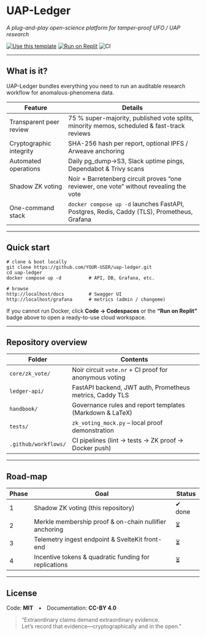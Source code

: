 # UAP-Ledger
*A plug-and-play open-science platform for tamper-proof UFO / UAP research*

[![Use this template](https://img.shields.io/badge/Use_this_template-blue?logo=github)](https://github.com/spwotton/uap-ledger/generate)
[![Run on Replit](https://repl.it/badge/github/spwotton/uap-ledger)](https://replit.com/github/YOUR-USER/uap-ledger)
![CI](https://github.com/YOUR-USER/uap-ledger/actions/workflows/zk-proof-check.yml/badge.svg)

---

## What is it?
UAP-Ledger bundles everything you need to run an auditable research workflow for anomalous-phenomena data.

| Feature | Details |
|---------|---------|
| Transparent peer review | 75 % super-majority, published vote splits, minority memos, scheduled & fast-track reviews |
| Cryptographic integrity | SHA-256 hash per report, optional IPFS / Arweave anchoring |
| Automated operations   | Daily pg_dump→S3, Slack uptime pings, Dependabot & Trivy scans |
| Shadow ZK voting       | Noir + Barretenberg circuit proves “one reviewer, one vote” without revealing the vote |
| One-command stack      | `docker compose up -d` launches FastAPI, Postgres, Redis, Caddy (TLS), Prometheus, Grafana |

---

## Quick start

    # clone & boot locally
    git clone https://github.com/YOUR-USER/uap-ledger.git
    cd uap-ledger
    docker compose up -d          # API, DB, Grafana, etc.

    # browse
    http://localhost/docs         # Swagger UI
    http://localhost/grafana      # metrics (admin / changeme)

If you cannot run Docker, click **Code → Codespaces** or the **“Run on Replit”** badge above to open a ready-to-use cloud workspace.

---

## Repository overview

| Folder | Contents |
|--------|----------|
| `core/zk_vote/`        | Noir circuit `vote.nr` + CI proof for anonymous voting |
| `ledger-api/`          | FastAPI backend, JWT auth, Prometheus metrics, Caddy TLS |
| `handbook/`            | Governance rules and report templates (Markdown & LaTeX) |
| `tests/`               | `zk_voting_mock.py` – local proof demonstration |
| `.github/workflows/`   | CI pipelines (lint → tests → ZK proof → Docker push) |

---

## Road-map

| Phase | Goal | Status |
|-------|------|--------|
| 1 | Shadow ZK voting (this repository) | ✔ done |
| 2 | Merkle membership proof & on-chain nullifier anchoring | ⏳ |
| 3 | Telemetry ingest endpoint & SvelteKit front-end        | ⏳ |
| 4 | Incentive tokens & quadratic funding for replications  | ⏳ |

---

## License
Code: **MIT** • Documentation: **CC-BY 4.0**

> “Extraordinary claims demand extraordinary evidence.  
>  Let’s record that evidence—cryptographically and in the open.”
